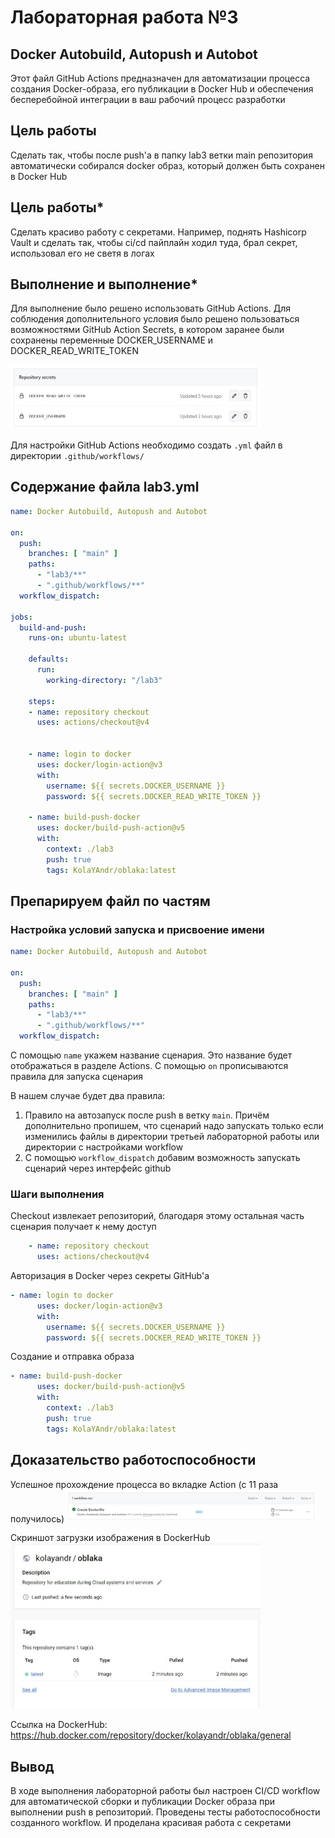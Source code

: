 # Лабораторная работа №3

## Docker Autobuild, Autopush и Autobot
Этот файл GitHub Actions предназначен для автоматизации процесса создания Docker-образа, его публикации в Docker Hub и обеспечения бесперебойной интеграции в ваш рабочий процесс разработки

## Цель работы
Сделать так, чтобы после push'а в папку lab3 ветки main репозитория автоматически собирался docker образ, который должен быть сохранен в Docker Hub
## Цель работы* 
Сделать красиво работу с секретами. Например, поднять Hashicorp Vault и сделать так, чтобы ci/cd пайплайн ходил туда, брал секрет, использовал его не светя в логах

## Выполнение и выполнение*
Для выполнение было решено использовать GitHub Actions. Для соблюдения дополнительного условия было решено пользоваться возможностями GitHub Action Secrets, в котором заранее были сохранены переменные DOCKER_USERNAME и DOCKER_READ_WRITE_TOKEN

<img src='./photos/1.jpg' width='400px'/>

Для настройки GitHub Actions необходимо создать `.yml` файл в директории `.github/workflows/`

## Содержание файла lab3.yml

```yml
name: Docker Autobuild, Autopush and Autobot

on:
  push:
    branches: [ "main" ]
    paths:
      - "lab3/**"
      - ".github/workflows/**"
  workflow_dispatch:

jobs:
  build-and-push:
    runs-on: ubuntu-latest

    defaults:
      run:
        working-directory: "/lab3"

    steps:
    - name: repository checkout
      uses: actions/checkout@v4


    - name: login to docker
      uses: docker/login-action@v3
      with:
        username: ${{ secrets.DOCKER_USERNAME }}
        password: ${{ secrets.DOCKER_READ_WRITE_TOKEN }}

    - name: build-push-docker
      uses: docker/build-push-action@v5
      with:
        context: ./lab3
        push: true
        tags: KolaYAndr/oblaka:latest
```

## Препарируем файл по частям

### Настройка условий запуска и присвоение имени

```yml
name: Docker Autobuild, Autopush and Autobot

on:
  push:
    branches: [ "main" ]
    paths:
      - "lab3/**"
      - ".github/workflows/**"
  workflow_dispatch:
```

С помощью `name` укажем название сценария. Это название будет отображаться в разделе Actions. С помощью `on` прописываются правила для запуска сценария

В нашем случае будет два правила:
1. Правило на автозапуск после push в ветку `main`. Причём дополнительно пропишем, что сценарий надо запускать только если изменились файлы в директории третьей лабораторной работы или директории с настройками workflow
2. С помощью `workflow_dispatch` добавим возможность запускать сценарий через интерфейс github

### Шаги выполнения
Checkout извлекает репозиторий, благодаря этому остальная часть сценария получает к нему доступ
```yml
    - name: repository checkout
      uses: actions/checkout@v4
```

Авторизация в Docker через секреты GitHub'а
```yml
- name: login to docker
      uses: docker/login-action@v3
      with:
        username: ${{ secrets.DOCKER_USERNAME }}
        password: ${{ secrets.DOCKER_READ_WRITE_TOKEN }}
```

Создание и отправка образа
```yml
- name: build-push-docker
      uses: docker/build-push-action@v5
      with:
        context: ./lab3
        push: true
        tags: KolaYAndr/oblaka:latest
```

## Доказательство работоспособности
Успешное прохождение процесса во вкладке Action (с 11 раза получилось)
<img src='./photos/2.jpg' width='400px'/>

Скриншот загрузки изображения в DockerHub
<img src='./photos/3.jpg' width='400px'/>

Ссылка на DockerHub: https://hub.docker.com/repository/docker/kolayandr/oblaka/general

## Вывод
В ходе выполнения лабораторной работы был настроен CI/CD workflow для автоматической сборки и публикации Docker образа при выполнении push в репозиторий. Проведены тесты работоспособности созданного workflow. И проделана красивая работа с секретами
